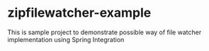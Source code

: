 # zipfilewatcher-example
This is sample project to demonstrate possible way of file watcher implementation using Spring Integration
